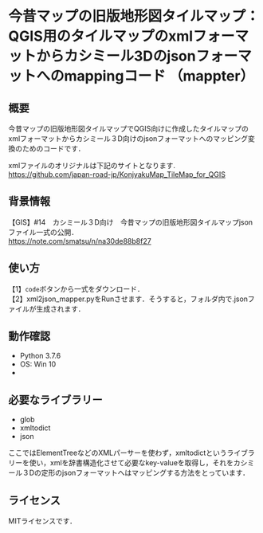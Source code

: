# 今昔マップの旧版地形図タイルマップ：QGIS用のタイルマップのxmlフォーマットからカシミール3Dのjsonフォーマットへのmappingコード  （mappter）



## 概要  

今昔マップの旧版地形図タイルマップでQGIS向けに作成したタイルマップのxmlフォーマットからカシミール３D向けのjsonフォーマットへのマッピング変換のためのコードです．  

xmlファイルのオリジナルは下記のサイトとなります.   
 https://github.com/japan-road-jp/KonjyakuMap_TileMap_for_QGIS



## 背景情報
【GIS】#14　カシミール３D向け　今昔マップの旧版地形図タイルマップjsonファイル一式の公開．  
https://note.com/smatsu/n/na30de88b8f27




## 使い方

【1】`code`ボタンから一式をダウンロード．  
【2】xml2json_mapper.pyをRunさせます．そうすると，フォルダ内で.jsonファイルが生成されます．  



## 動作確認  
* Python 3.7.6  
* OS: Win 10
* 

## 必要なライブラリー  
* glob
* xmltodict
* json  

ここではElementTreeなどのXMLパーサーを使わず，xmltodictというライブラリーを使い，xmlを辞書構造化させて必要なkey-valueを取得し，それをカシミール３Dの定形のjsonフォーマットへはマッピングする方法をとっています．



## ライセンス
MITライセンスです．
